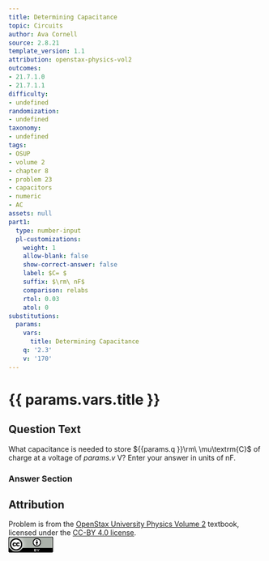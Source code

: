 ```yaml
---
title: Determining Capacitance
topic: Circuits
author: Ava Cornell
source: 2.8.21
template_version: 1.1
attribution: openstax-physics-vol2
outcomes:
- 21.7.1.0
- 21.7.1.1
difficulty:
- undefined
randomization:
- undefined
taxonomy:
- undefined
tags:
- OSUP
- volume 2
- chapter 8
- problem 23
- capacitors
- numeric
- AC
assets: null
part1:
  type: number-input
  pl-customizations:
    weight: 1
    allow-blank: false
    show-correct-answer: false
    label: $C= $
    suffix: $\rm\ nF$
    comparison: relabs
    rtol: 0.03
    atol: 0
substitutions:
  params:
    vars:
      title: Determining Capacitance
    q: '2.3'
    v: '170'
---
```

# {{ params.vars.title }}
## Question Text

What capacitance is needed to store ${{params.q }}\rm\ \mu\textrm{C}$ of charge at a voltage of ${{params.v }}\textrm{ V}$? Enter your answer in units of $\textrm{nF}$.

### Answer Section

## Attribution

Problem is from the [OpenStax University Physics Volume 2](https://openstax.org/details/books/university-physics-volume-2) textbook, licensed under the [CC-BY 4.0 license](https://creativecommons.org/licenses/by/4.0/).<br>![Image representing the Creative Commons 4.0 BY license.](https://raw.githubusercontent.com/firasm/bits/master/by.png)